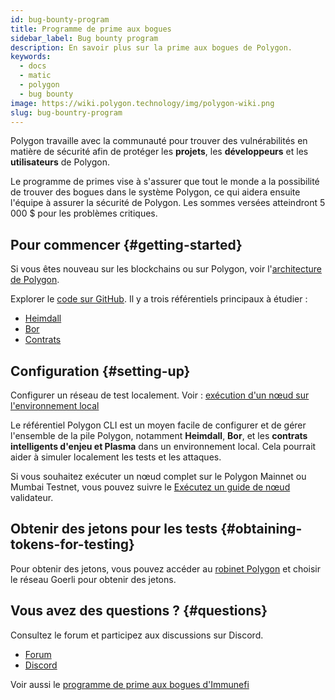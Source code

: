```yaml
---
id: bug-bounty-program
title: Programme de prime aux bogues
sidebar_label: Bug bounty program
description: En savoir plus sur la prime aux bogues de Polygon.
keywords:
  - docs
  - matic
  - polygon
  - bug bounty
image: https://wiki.polygon.technology/img/polygon-wiki.png
slug: bug-bountry-program
---
```


Polygon travaille avec la communauté pour trouver des vulnérabilités en matière de sécurité afin de protéger les **projets**, les **développeurs** et les **utilisateurs** de Polygon.

Le programme de primes vise à s'assurer que tout le monde a la possibilité de trouver des bogues dans le système Polygon, ce qui aidera ensuite l'équipe à assurer la sécurité de Polygon. Les sommes versées atteindront 5 000 $ pour les problèmes critiques.

## Pour commencer {#getting-started}

Si vous êtes nouveau sur les blockchains ou sur Polygon, voir l'[architecture de Polygon](/docs/home/architecture/polygon-architecture).

Explorer le [code sur GitHub](https://github.com/maticnetwork). Il y a trois référentiels principaux à étudier :

* [Heimdall](https://github.com/maticnetwork/heimdall)
* [Bor](https://github.com/maticnetwork/bor)
* [Contrats](https://github.com/maticnetwork/contracts)

## Configuration {#setting-up}

Configurer un réseau de test localement. Voir : [exécution d'un nœud sur l'environnement local](https://github.com/maticnetwork/matic-cli)

Le référentiel Polygon CLI est un moyen facile de configurer et de gérer l'ensemble de la pile Polygon, notamment **Heimdall**, **Bor**, et les **contrats intelligents d'enjeu et Plasma** dans un environnement local. Cela pourrait aider à simuler localement les tests et les attaques.

Si vous souhaitez exécuter un nœud complet sur le Polygon Mainnet ou Mumbai Testnet, vous pouvez suivre le [Exécutez un guide de nœud](/docs/validate/validate/run-validator) validateur.

## Obtenir des jetons pour les tests {#obtaining-tokens-for-testing}

Pour obtenir des jetons, vous pouvez accéder au [robinet Polygon](https://faucet.polygon.technology/) et choisir le réseau Goerli pour obtenir des jetons.

## Vous avez des questions ? {#questions}

Consultez le forum et participez aux discussions sur Discord.

* [Forum](https://forum.polygon.technology)
* [Discord](https://discord.com/invite/0xPolygon)

Voir aussi le [programme de prime aux bogues d'Immunefi](https://immunefi.com/bounty/polygon/)

